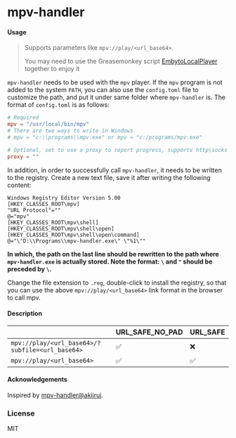 # mpv-handler

#### Usage

> Supports parameters like `mpv://play/<url_base64>`.
>
> You may need to use the Greasemonkey script [EmbytoLocalPlayer](https://github.com/bpking1/embyExternalUrl) together to enjoy it

`mpv-handler` needs to be used with the `mpv` player. If the `mpv` program is not added to the system `PATH`, you can also use the `config.toml` file to customize the path, and put it under same folder where `mpv-handler` is. The format of `config.toml` is as follows:
```toml
# Required
mpv = "/usr/local/bin/mpv"
# There are two ways to write in Windows
# mpv = "c:\\programs\\mpv.exe" or mpv = "c:/programs/mpv.exe"

# Optional, set to use a proxy to report progress, supports http\socks proxy, leave it blank if not used
proxy = ""
```

In addition, in order to successfully call `mpv-handler`, it needs to be written to the registry. Create a new text file, save it after writing the following content:
```
Windows Registry Editor Version 5.00
[HKEY_CLASSES_ROOT\mpv]
"URL Protocol"=""
@="mpv"
[HKEY_CLASSES_ROOT\mpv\shell]
[HKEY_CLASSES_ROOT\mpv\shell\open]
[HKEY_CLASSES_ROOT\mpv\shell\open\command]
@="\"D:\\Programs\\mpv-handler.exe\" \"%1\""
```
**In which, the path on the last line should be rewritten to the path where `mpv-handler.exe` is actually stored. Note the format: `\` and `"` should be preceded by `\`.**

Change the file extension to `.reg`, double-click to install the registry, so that you can use the above `mpv://play/<url_base64>` link format in the browser to call mpv.

#### Description

||URL_SAFE_NO_PAD|URL_SAFE|
|---|---|---|
|`mpv://play/<url_base64>/?subfile=<url_base64>`|✅|❌|
|`mpv://play/<url_base64>`|✅|✅|

#### Acknowledgements

Inspired by [mpv-handler@akiirui](https://github.com/akiirui/mpv-handler).

### License

MIT
